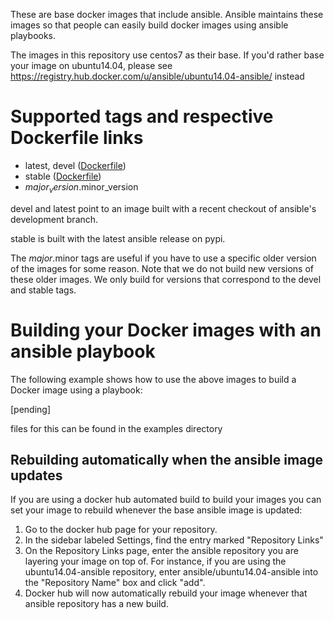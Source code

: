 These are base docker images that include ansible.  Ansible maintains these
images so that people can easily build docker images using ansible playbooks.

The images in this repository use centos7 as their base.  If you'd rather base
your image on ubuntu14.04, please see
https://registry.hub.docker.com/u/ansible/ubuntu14.04-ansible/ instead


Supported tags and respective Dockerfile links
==============================================

* latest, devel ([Dockerfile](https://github.com/ansible/ansible-docker-base/blob/master/devel-ubuntu14.04/Dockerfile))
* stable ([Dockerfile](https://github.com/ansible/ansible-docker-base/blob/master/stable-ubuntu14.04/Dockerfile))
* $major_version.$minor_version

devel and latest point to an image built with a recent checkout of ansible's
development branch.

stable is built with the latest ansible release on pypi.

The $major.$minor tags are useful if you have to use a specific older version
of the images for some reason.  Note that we do not build new versions of these
older images.  We only build for versions that correspond to the devel and
stable tags.


Building your Docker images with an ansible playbook
====================================================

The following example shows how to use the above images
to build a Docker image using a playbook:

[pending]

files for this can be found in the examples directory



Rebuilding automatically when the ansible image updates
-------------------------------------------------------

If you are using a docker hub automated build to build your images you can set
your image to rebuild whenever the base ansible image is updated:

1) Go to the docker hub page for your repository.
2) In the sidebar labeled Settings, find the entry marked "Repository Links"
3) On the Repository Links page, enter the ansible repository you are layering
   your image on top of.  For instance, if you are using the
   ubuntu14.04-ansible repository, enter ansible/ubuntu14.04-ansible
   into the "Repository Name" box and click "add".
4) Docker hub will now automatically rebuild your image whenever that ansible
   repository has a new build.
